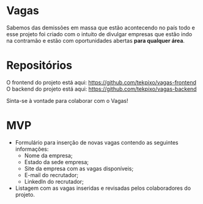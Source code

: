 # Vagas

Sabemos das demissões em massa que estão acontecendo no país todo e esse projeto foi criado com o intuito de divulgar empresas que estão indo na contramão e estão com oportunidades abertas **para qualquer área**.

# Repositórios

O frontend do projeto está aqui: https://github.com/tekpixo/vagas-frontend
O backend do projeto está aqui: https://github.com/tekpixo/vagas-backend

Sinta-se à vontade para colaborar com o Vagas!

# MVP

* Formulário para inserção de novas vagas contendo as seguintes informações:
  * Nome da empresa;
  * Estado da sede empresa;
  * Site da empresa com as vagas disponíveis;
  * E-mail do recrutador;
  * LinkedIn do recrutador;
* Listagem com as vagas inseridas e revisadas pelos colaboradores do projeto.